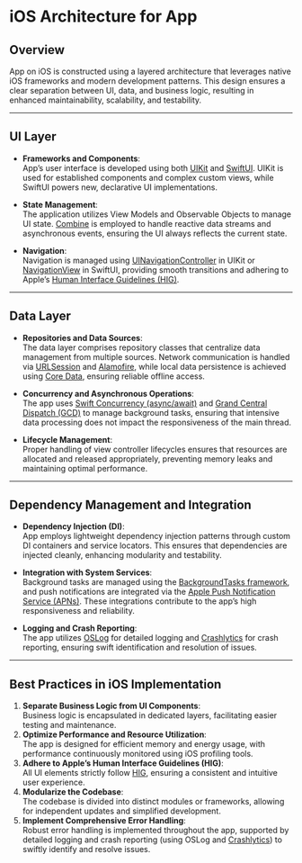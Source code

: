 # iOS Architecture for App


## Overview

App on iOS is constructed using a layered architecture that leverages native iOS frameworks and modern development patterns. This design ensures a clear separation between UI, data, and business logic, resulting in enhanced maintainability, scalability, and testability.

---

## UI Layer

- **Frameworks and Components**:  
  App’s user interface is developed using both [UIKit](https://developer.apple.com/documentation/uikit) and [SwiftUI](https://developer.apple.com/documentation/swiftui). UIKit is used for established components and complex custom views, while SwiftUI powers new, declarative UI implementations.
  
- **State Management**:  
  The application utilizes View Models and Observable Objects to manage UI state. [Combine](https://developer.apple.com/documentation/combine) is employed to handle reactive data streams and asynchronous events, ensuring the UI always reflects the current state.
  
- **Navigation**:  
  Navigation is managed using [UINavigationController](https://developer.apple.com/documentation/uikit/uinavigationcontroller) in UIKit or [NavigationView](https://developer.apple.com/documentation/swiftui/navigationview) in SwiftUI, providing smooth transitions and adhering to Apple’s [Human Interface Guidelines (HIG)](https://developer.apple.com/design/human-interface-guidelines/).

---

## Data Layer

- **Repositories and Data Sources**:  
  The data layer comprises repository classes that centralize data management from multiple sources. Network communication is handled via [URLSession](https://developer.apple.com/documentation/foundation/urlsession) and [Alamofire](https://alamofire.github.io/Alamofire/), while local data persistence is achieved using [Core Data](https://developer.apple.com/documentation/coredata), ensuring reliable offline access.
  
- **Concurrency and Asynchronous Operations**:  
  The app uses [Swift Concurrency (async/await)](https://developer.apple.com/documentation/swift_concurrency) and [Grand Central Dispatch (GCD)](https://developer.apple.com/documentation/dispatch) to manage background tasks, ensuring that intensive data processing does not impact the responsiveness of the main thread.
  
- **Lifecycle Management**:  
  Proper handling of view controller lifecycles ensures that resources are allocated and released appropriately, preventing memory leaks and maintaining optimal performance.
---

## Dependency Management and Integration

- **Dependency Injection (DI)**:  
  App employs lightweight dependency injection patterns through custom DI containers and service locators. This ensures that dependencies are injected cleanly, enhancing modularity and testability.
  
- **Integration with System Services**:  
  Background tasks are managed using the [BackgroundTasks framework](https://developer.apple.com/documentation/backgroundtasks), and push notifications are integrated via the [Apple Push Notification Service (APNs)](https://developer.apple.com/documentation/usernotifications). These integrations contribute to the app’s high responsiveness and reliability.
  
- **Logging and Crash Reporting**:  
  The app utilizes [OSLog](https://developer.apple.com/documentation/os/os_log) for detailed logging and [Crashlytics](https://firebase.google.com/products/crashlytics) for crash reporting, ensuring swift identification and resolution of issues.

---

## Best Practices in iOS Implementation

1. **Separate Business Logic from UI Components**:  
   Business logic is encapsulated in dedicated layers, facilitating easier testing and maintenance.
2. **Optimize Performance and Resource Utilization**:  
   The app is designed for efficient memory and energy usage, with performance continuously monitored using iOS profiling tools.
3. **Adhere to Apple’s Human Interface Guidelines (HIG)**:  
   All UI elements strictly follow [HIG](https://developer.apple.com/design/human-interface-guidelines/), ensuring a consistent and intuitive user experience.
4. **Modularize the Codebase**:  
   The codebase is divided into distinct modules or frameworks, allowing for independent updates and simplified development.
5. **Implement Comprehensive Error Handling**:  
   Robust error handling is implemented throughout the app, supported by detailed logging and crash reporting (using OSLog and [Crashlytics](https://firebase.google.com/products/crashlytics)) to swiftly identify and resolve issues.
